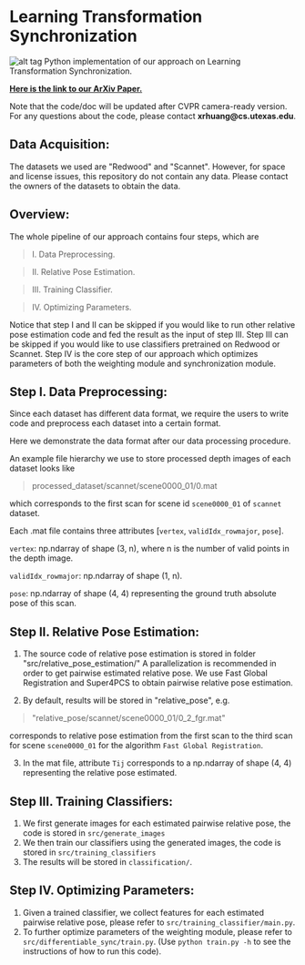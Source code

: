 # Learning Transformation Synchronization
![alt tag](https://www.cs.utexas.edu/~xrhuang/Learning2Sync/RecurrentNetwork1.png)
Python implementation of our approach on Learning Transformation Synchronization.
<p><a href="https://arxiv.org/abs/1901.09458" rel="nofollow"><strong>Here is the link to our ArXiv Paper.</strong></a><br>
</p>
Note that the code/doc will be updated after CVPR camera-ready version.
For any questions about the code, please contact <strong>xrhuang@cs.utexas.edu</strong>.

## Data Acquisition:
The datasets we used are "Redwood" and "Scannet". 
However, for space and license issues, this repository do not contain any data.
Please contact the owners of the datasets to obtain the data.

## Overview:
The whole pipeline of our approach contains four steps, which are

> I. Data Preprocessing.

> II. Relative Pose Estimation.

> III. Training Classifier.

> IV. Optimizing Parameters.

Notice that step I and II can be skipped if you would like to run other relative pose estimation code and fed the result as the input of step III.
Step III can be skipped if you would like to use classifiers pretrained on Redwood or Scannet. 
Step IV is the core step of our approach which optimizes parameters of both the weighting module and synchronization module.

## Step I. Data Preprocessing:
Since each dataset has different data format, we require the users to write code and preprocess each dataset
into a certain format.

Here we demonstrate the data format after our data processing procedure. 

An example file hierarchy we use to store processed depth images of each dataset looks like
  > processed_dataset/scannet/scene0000_01/0.mat

which corresponds to the first scan for scene id `scene0000_01` of `scannet` dataset.

Each .mat file contains three attributes [`vertex`, `validIdx_rowmajor`, `pose`]. 

  `vertex`: np.ndarray of shape (3, n), where n is the number of valid points in the depth image.

  `validIdx_rowmajor`: np.ndarray of shape (1, n).

  `pose`: np.ndarray of shape (4, 4) representing the ground truth absolute pose of this scan.

## Step II. Relative Pose Estimation:
1. The source code of relative pose estimation is stored in folder "src/relative_pose_estimation/"
A parallelization is recommended in order to get pairwise estimated relative pose.
We use Fast Global Registration and Super4PCS to
    obtain pairwise relative pose estimation.

2. By default, results will be stored in "relative_pose", e.g. 
  > "relative_pose/scannet/scene0000_01/0_2_fgr.mat"
  
corresponds to relative pose estimation from the first scan to the third scan for scene `scene0000_01` 
for the algorithm `Fast Global Registration`.

3. In the mat file, attribute `Tij` corresponds to a np.ndarray of shape (4, 4) representing the relative pose estimated.

## Step III. Training Classifiers:
1. We first generate images for each estimated pairwise relative pose, the code is stored in `src/generate_images`
2. We then train our classifiers using the generated images, the code is stored in `src/training_classifiers`
3. The results will be stored in `classification/`.

## Step IV. Optimizing Parameters:
1. Given a trained classifier, we collect features for each estimated pairwise relative pose, 
  please refer to `src/training_classifier/main.py`.
2. To further optimize parameters of the weighting module, please refer to `src/differentiable_sync/train.py`.
  (Use `python train.py -h` to see the instructions of how to run this code).

